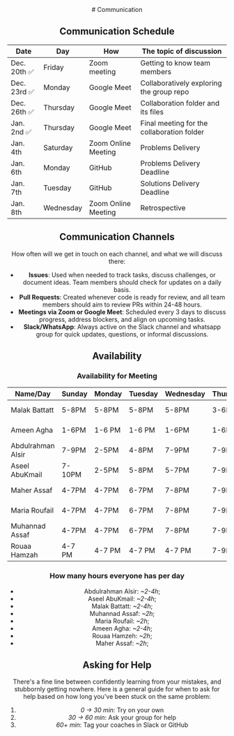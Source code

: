<div align="center"> # Communication













## Communication Schedule


| Date          | Day        | How                 | The topic of discussion                        |
|---------------|------------|---------------------|------------------------------------------------|
| Dec. 20th ✅ | Friday      | Zoom meeting            | Getting to know team members              |
| Dec. 23rd ✅ | Monday      | Google Meet             | Collaboratively exploring the group repo  |
| Dec. 26th ✅ | Thursday    | Google Meet             |Collaboration folder and its files         |
| Jan. 2nd  ✅ | Thursday    | Google Meet             | Final meeting for the collaboration folder|
| Jan. 4th     | Saturday    | Zoom Online Meeting      | Problems Delivery                         |
| Jan. 6th     | Monday      | GitHub                   | Problems Delivery Deadline                |
| Jan. 7th     | Tuesday     | GitHub                   | Solutions Delivery Deadline               |
| Jan. 8th     |Wednesday    | Zoom Online Meeting      | Retrospective                             |


## Communication Channels


How often will we get in touch on each channel, and what we will discuss there:


- **Issues**:  Used when needed to track tasks, discuss challenges, or document ideas.
 Team members should check for updates on a daily basis.
- **Pull Requests**: Created whenever code is ready for review, and all team members
 should aim to review PRs within 24-48 hours.
- **Meetings via Zoom or Google Meet**: Scheduled every 3 days to discuss progress, address blockers,
 and align on upcoming tasks.
- **Slack/WhatsApp**: Always active on the Slack channel and whatsapp group for quick updates, questions, or informal discussions.


## Availability


### Availability for Meeting


| Name/Day         | Sunday | Monday | Tuesday | Wednesday| Thursday| Friday| Saturday|
|--------------    |--------|--------|---------|----------|---------|-------|---------|
| Malak Battatt    | 5-8PM  | 5-8PM  | 5-8PM   | 5-8PM    |3-6PM    | 2-4PM | 2-5PM   |
| Ameen Agha       | 1-6PM | 1-6 PM  | 1-6 PM  | 1-6PM    |1-6PM    | 1-6PM | 1-6PM   |
| Abdulrahman Alsir| 7-9PM  | 2-5PM  | 4-8PM   | 7-9PM    | 7-9PM   | 6-8PM | 6-8PM   |
| Aseel AbuKmail   | 7-10PM | 2-5PM  | 5-8PM   | 5-7PM    | 7-9PM   | 6-10PM| 6-8PM   |
| Maher Assaf      | 4-7PM  | 4-7PM  | 6-7PM   | 7-8PM    | 7-9PM   | 6-8PM | 6-8PM   |
| Maria Roufail    | 4-7PM  | 4-7PM  | 6-7PM   | 7-8PM    | 7-9PM   | 6-8PM | 6-8PM   |
| Muhannad Assaf   | 4-7PM  | 4-7PM  | 6-7PM   | 7-8PM    | 7-9PM   | 6-8PM | 6-8PM   |
| Rouaa Hamzah     | 4-7 PM | 4-7 PM | 4-7 PM  | 4-7 PM   | 7-9PM   |7-9PM  | 7-9PM   |







### How many hours everyone has per day


- Abdulrahman Alsir: _~2-4h_;
- Aseel AbuKmail: _~2-4h_;
- Malak Battatt: _~2-4h_;
- Muhannad Assaf: _~2h_;
- Maria Roufail: _~2h_;
- Ameen Agha: _~2-4h_;
- Rouaa Hamzeh: _~2h_;
- Maher Assaf: _~2h_;




## Asking for Help


There's a fine line between confidently learning from your mistakes, and
stubbornly getting nowhere. Here is a general guide for when to ask for help
based on how long you've been stuck on the same problem:


1. _0 -> 30 min_: Try on your own
2. _30 -> 60 min_: Ask your group for help
3. _60+ min_: Tag your coaches in Slack or GitHub
